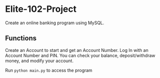 # Elite-102-Project
Create an online banking program using MySQL.

## Functions
Create an Account to start and get an Account Number.
Log In with an Account Number and PIN.
You can check your balance, deposit/withdraw money, and modify your account.

Run `python main.py` to access the program